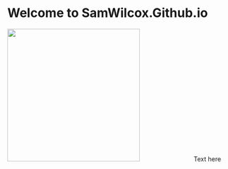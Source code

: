 # Welcome to SamWilcox.Github.io

<div style="display: table; border-collapse: seperate; border-spacing: 0px; width: 100%; box-sizing: border-box; padding: 0px; margin: 0px;">
  <div style="display: table-row;">
    <div style="display: table-cell; verticle-align: top; padding-right: 20px; white-space: nowrap;"><img src="https://associationsnow.com/wp-content/uploads/2016/01/0111_javascript.jpg" width=300></div>
    <div style="display: table-cell; verticle-align: top; width: auto;">Text here</div>
  </div>
</div>
